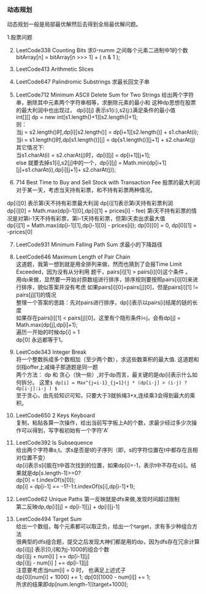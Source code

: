 ### 动态规划
动态规划一般是局部最优解然后去得到全局最优解问题。

1.股票问题

2. LeetCode338 Counting Bits   求0-numm 之间每个元素二进制中1的个数    
bitArray[n] = bitArray[n >>> 1] + ( n & 1 );   

3. LeetCode413  Arithmetic Slices  

4. LeetCode647 Palindromic Substrings  求最长回文子串   

5. LeetCode712 Minimum ASCII Delete Sum for Two Strings 给出两个字符串，删除其中元素两个字符串相等，求删除元素的最小和
这种dp思想在股票的最大利润中也出现过，  dp[i][j] 表示s1(i:),s2(j:)满足条件的最小值    
int[][] dp = new int[s1.length()+1][s2.length()+1];    
则：  
当j = s2.length()时,dp[i][s2.length()] = dp[i+1][s2.length()] + s1.charAt(i);     
当i = s1.length()时,dp[s1.length()][j] = dp[s1.length()][j+1] + s2.charAt(j)    
其它情况下:    
当s1.charAt(i) = s2.charAt(j)时，dp[i][j] = dp[i+1][j+1];     
else 就要去掉s1[i],s2[j]中的一个，dp[i][j] = Math.min(dp[i+1][j]+s1.charAt(i),dp[i][j+1]+ s2.charAt(j));
  
6. 714 Best Time to Buy and Sell Stock with Transaction Fee 股票的最大利润     
对于某一天，考虑当天持有彩票，和不持有彩票两种情况。    
   
dp[i][0] 表示第i天不持有彩票最大利润     dp[i][1]表示第i天持有彩票利润    
dp[i][0] = Math.max(dp[i-1][0],dp[i][1] + prices[i] - fee) 第i天不持有彩票的情况是对第i-1天不持有彩票，第i-1天持有彩票，但第i天卖出求最大值      
dp[i][1] = Math.max(dp[i-1][1],dp[i-1][0] - prices[i]);
dp[0][0] = 0, dp[0][1] = -prices[0]  
  

7. LeetCode931 Minimum Falling Path Sum 求最小的下降路径    

8. LeetCode646  Maximum Length of Pair Chain   
这道题，我第一想到就是用全排列来做，然而也猜到了会报Time Limit Exceeded，因为没有从分利用 
题干，pairs[i][1] > pairs[i][0]这个条件 。     
用dp来做，显然要一开始对原数组进行排序，排序规则要按照pairs[i][0]来进行排序，貌似答案并没有考虑
如果pairs[i][0]=pairs[j][0]，但是pairs[i][1] != pairs[j][1]的情况    
整理一个答案的思路：先对pairs进行排序，dp[i]表示以pairs[i]结尾的链的长度    
如果存在pairs[i][1] < pairs[j][0]，这里有个隐形条件i<j，会有dp[j] = Math.max(dp[j],dp[i]+1);    
遍历一开始的时候dp[i] = 1    
dp[0] 永远都等于1。     

9. LeetCode343 Integer Break   
将一个整数拆成多个数相加（至少两个数），求这些数乘积的最大值.
这道题和剑指offer上减绳子那道题是同一题    
两个方法： dp 和 贪心（快一些）,对于dp而言，最关键的是dp[i]表示什么如何拆分。
这里`$ dp[i] = Max^{j=i-1}_{j=1}(j * (dp[i-j] > (i-j) ?dp[i-j]:i-j ) $`     
至于贪心，由先验知识可知，只要大于3就拆绳3+x,连续乘3会得到最大的乘积。


10. LeetCode650 2 Keys Keyboard   
复制，粘贴各算一次操作，给出当前写字板上A的个数，求最少经过多少次操作可以得到，写字板初始有一个字符'A'     


11. LeetCode392 Is Subsequence    
给出两个字符串s,t。求s是否是t的子序列（即，s的字符位置在t中都存在且相对位置不变）     
dp[i]表示s[i]能在t中首次找到的位置，如果dp[i]=-1，表示t中不存在s[i]。结果就是dp[s.length-1]>=0?       
dp[0] = t.indexOf(s[0]);     
dp[i] = dp[i-1] == -1?-1:t.indexOf(s[i],dp[i-1]+1);       

12. LeetCode62 Unique Paths
第一反映就是dfs来做,发现时间超过限制        
第二反映dp,dp[i][j] = dp[i-1][j] + dp[i][j-1]     

13. LeetCode494 Target Sum     
给出一个数组，每个元素都可以取正负，给出一个target，求有多少种组合方法     
很典型的dfs组合题，提交之后发现大神们都是用的dp，因为dfs存在冗余计算        
dp[i][j] 表示[0,i]和为j-1000的组合个数     
dp[i][j + num[i] ] += dp[i-1][j]    
dp[i][j - num[i] ] += dp[i-1][j]    
注意要考虑当num[i] = 0 时， 也满足上述式子    
dp[0][num[i] + 1000] += 1;
dp[0][1000 - num[i]] += 1;    
所求的结果即dp[num.length-1][target+1000];



 

